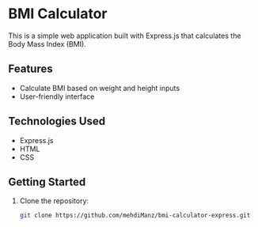# BMI Calculator

This is a simple web application built with Express.js that calculates the Body Mass Index (BMI).

## Features

- Calculate BMI based on weight and height inputs
- User-friendly interface

## Technologies Used

- Express.js
- HTML
- CSS

## Getting Started

1. Clone the repository:

   ```bash
   git clone https://github.com/mehdiManz/bmi-calculator-express.git
